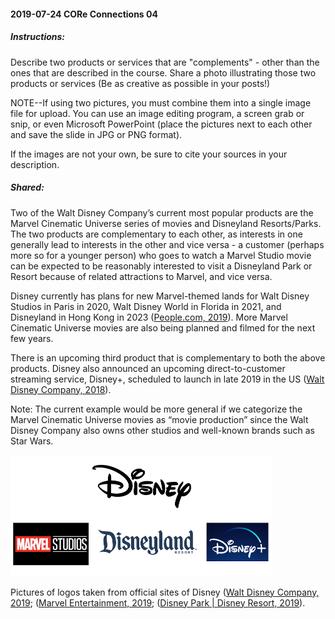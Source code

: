 #### 2019-07-24 CORe Connections 04

##### Instructions:

Describe two products or services that are "complements" - other than the ones that are described in the course. Share a photo illustrating those two products or services (Be as creative as possible in your posts!) 

NOTE--If using two pictures, you must combine them into a single image file for upload. You can use an image editing program, a screen grab or snip, or even Microsoft PowerPoint (place the pictures next to each other and save the slide in JPG or PNG format). 

If the images are not your own, be sure to cite your sources in your description.

##### Shared:

Two of the Walt Disney Company’s current most popular products are the Marvel Cinematic Universe series of movies and Disneyland Resorts/Parks. The two products are complementary to each other, as interests in one generally lead to interests in the other and vice versa - a customer (perhaps more so for a younger person) who goes to watch a Marvel Studio movie can be expected to be reasonably interested to visit a Disneyland Park or Resort because of related attractions to Marvel, and vice versa. 

Disney currently has plans for new Marvel-themed lands for Walt Disney Studios in Paris in 2020, Walt Disney World in Florida in 2021, and Disneyland in Hong Kong in 2023 ([People.com, 2019](https://people.com/travel/disneyland-proposes-plans-marvel-land/)). More Marvel Cinematic Universe movies are also being planned and filmed for the next few years.

There is an upcoming third product that is complementary to both the above products. Disney also announced an upcoming direct-to-customer streaming service, Disney+, scheduled to launch in late 2019 in the US ([Walt Disney Company, 2018](https://dtcimedia.disney.com/news/star-wars-marvel-series-announced-for-disney-plus)).

Note: The current example would be more general if we categorize the Marvel Cinematic Universe movies as “movie production” since the Walt Disney Company also owns other studios and well-known brands such as Star Wars.

<img src="20190725 CORe Connections 04 - ykt disney.jpg" alt="Disney, Marvel, Disneyland &amp; Disney+" style="zoom:50%;" />

Pictures of logos taken from official sites of Disney ([Walt Disney Company, 2019](disney.com); ([Marvel Entertainment, 2019](www.marvel.com); ([Disney Park | Disney Resort, 2019](www.disneyland.disney.go.com)).